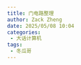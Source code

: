 ```yaml
---
title: 门电路整理
author: Zack Zheng
date: 2025/05/08 10:04
categories:
 - 大话计算机
tags:
 - 冬瓜哥
---
```


<simple-img src="https://gitee.com/zackzhengxy/picGallery/raw/main/imgs/门电路.png"></simple-img>


